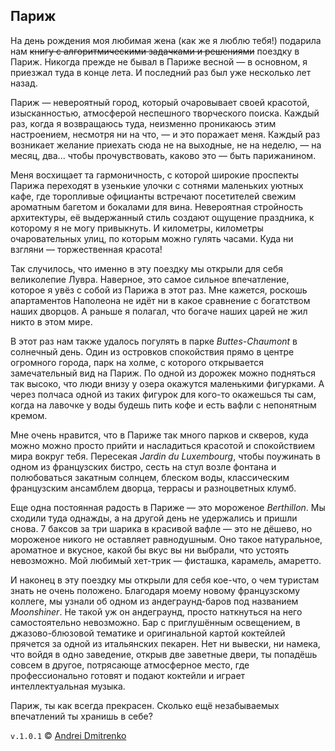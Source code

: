 ## Париж

На день рождения моя любимая жена (как же я люблю тебя!) подарила нам ~~книгу с алгоритмическими задачками и решениями~~ поездку в Париж. Никогда прежде не бывал в Париже весной &mdash; в основном, я приезжал туда в конце лета. И последний раз был уже несколько лет назад.  

Париж &mdash; невероятный город, который очаровывает своей красотой, изысканностью, атмосферой неспешного творческого поиска. Каждый раз, когда я возвращаюсь туда, неизменно проникаюсь этим настроением, несмотря ни на что, &mdash; и это поражает меня. Каждый раз возникает желание приехать сюда не на выходные, не на неделю, &mdash; на месяц, два... чтобы прочувствовать, каково это &mdash; быть парижанином.  

Меня восхищает та гармоничность, с которой широкие проспекты Парижа переходят в узенькие улочки с сотнями маленьких уютных кафе, где торопливые официанты встречают посетителей свежим ароматным багетом и бокалами для вина. Невероятная стройность архитектуры, её выдержанный стиль создают ощущение праздника, к которому я не могу привыкнуть. И километры, километры очаровательных улиц, по которым можно гулять часами. Куда ни взгляни &mdash; торжественная красота!  

Так случилось, что именно в эту поездку мы открыли для себя великолепие Лувра. Наверное, это самое сильное впечатление, которое я увёз с собой из Парижа в этот раз. Мне кажется, роскошь апартаментов Наполеона не идёт ни в какое сравнение с богатством наших дворцов. А раньше я полагал, что богаче наших царей не жил никто в этом мире.  

В этот раз нам также удалось погулять в парке <i>Buttes-Chaumont</i> в солнечный день. Один из островков спокойствия прямо в центре огромного города, парк на холме, с которого открывается замечательный вид на Париж. По одной из дорожек можно подняться так высоко, что люди внизу у озера окажутся маленькими фигурками. А через полчаса одной из таких фигурок для кого-то окажешься ты сам, когда на лавочке у воды будешь пить кофе и есть вафли с непонятным кремом.  

Мне очень нравится, что в Париже так много парков и скверов, куда можно можно просто прийти и насладиться красотой и спокойствием мира вокруг тебя. Пересекая <i>Jardin du Luxembourg</i>, чтобы поужинать в одном из французских бистро, сесть на стул возле фонтана и полюбоваться закатным солнцем, блеском воды, классическим французским ансамблем дворца, террасы и разноцветных клумб.  

Еще одна постоянная радость в Париже &mdash; это мороженое <i>Berthillon</i>. Мы сходили туда однажды, а на другой день не удержались и пришли снова. 7 баксов за три шарика в красивой вафле &mdash; это не дёшево, но мороженое никого не оставляет равнодушным. Оно такое натуральное, ароматное и вкусное, какой бы вкус вы ни выбрали, что устоять невозможно. Мой любимый хет-трик &mdash; фисташка, карамель, амаретто.  

И наконец в эту поездку мы открыли для себя кое-что, о чем туристам знать не очень положено. Благодаря моему новому французскому коллеге, мы узнали об одном из андеграунд-баров под названием <i>Moonshiner</i>. Не такой уж он андеграунд, просто наткнуться на него самостоятельно невозможно. Бар с приглушённым освещением, в джазово-блюзовой тематике и оригинальной картой коктейлей прячется за одной из итальянских пекарен. Нет ни вывески, ни намека, что войдя в одно заведение, открыв две заветные двери, ты попадёшь совсем в другое, потрясающе атмосферное место, где профессионально готовят и подают коктейли и играет интеллектуальная музыка.  

Париж, ты как всегда прекрасен. Сколько ещё незабываемых впечатлений ты хранишь в себе?

`v.1.0.1` &copy; [Andrei Dmitrenko](https://admitrenko.github.io/blog)
